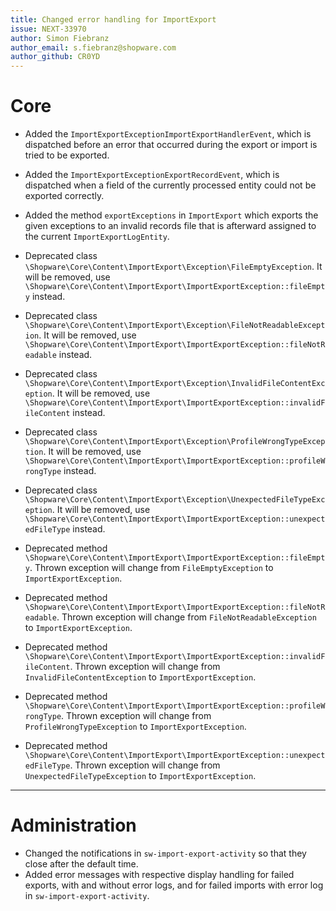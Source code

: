 ```yaml
---
title: Changed error handling for ImportExport
issue: NEXT-33970
author: Simon Fiebranz
author_email: s.fiebranz@shopware.com
author_github: CR0YD
---
```

# Core
* Added the `ImportExportExceptionImportExportHandlerEvent`, which is dispatched before an error that occurred during the export or import is tried to be exported.
* Added the `ImportExportExceptionExportRecordEvent`, which is dispatched when a field of the currently processed entity could not be exported correctly.
* Added the method `exportExceptions` in `ImportExport` which exports the given exceptions to an invalid records file that is afterward assigned to the current `ImportExportLogEntity`.

* Deprecated class `\Shopware\Core\Content\ImportExport\Exception\FileEmptyException`. It will be removed, use `\Shopware\Core\Content\ImportExport\ImportExportException::fileEmpty` instead.
* Deprecated class `\Shopware\Core\Content\ImportExport\Exception\FileNotReadableException`. It will be removed, use `\Shopware\Core\Content\ImportExport\ImportExportException::fileNotReadable` instead.
* Deprecated class `\Shopware\Core\Content\ImportExport\Exception\InvalidFileContentException`. It will be removed, use `\Shopware\Core\Content\ImportExport\ImportExportException::invalidFileContent` instead.
* Deprecated class `\Shopware\Core\Content\ImportExport\Exception\ProfileWrongTypeException`. It will be removed, use `\Shopware\Core\Content\ImportExport\ImportExportException::profileWrongType` instead.
* Deprecated class `\Shopware\Core\Content\ImportExport\Exception\UnexpectedFileTypeException`. It will be removed, use `\Shopware\Core\Content\ImportExport\ImportExportException::unexpectedFileType` instead.
* Deprecated method `\Shopware\Core\Content\ImportExport\ImportExportException::fileEmpty`. Thrown exception will change from `FileEmptyException` to `ImportExportException`.
* Deprecated method `\Shopware\Core\Content\ImportExport\ImportExportException::fileNotReadable`. Thrown exception will change from `FileNotReadableException` to `ImportExportException`.
* Deprecated method `\Shopware\Core\Content\ImportExport\ImportExportException::invalidFileContent`. Thrown exception will change from `InvalidFileContentException` to `ImportExportException`.
* Deprecated method `\Shopware\Core\Content\ImportExport\ImportExportException::profileWrongType`. Thrown exception will change from `ProfileWrongTypeException` to `ImportExportException`.
* Deprecated method `\Shopware\Core\Content\ImportExport\ImportExportException::unexpectedFileType`. Thrown exception will change from `UnexpectedFileTypeException` to `ImportExportException`.
___
# Administration
* Changed the notifications in `sw-import-export-activity` so that they close after the default time.
* Added error messages with respective display handling for failed exports, with and without error logs, and for failed imports with error log in `sw-import-export-activity`.
